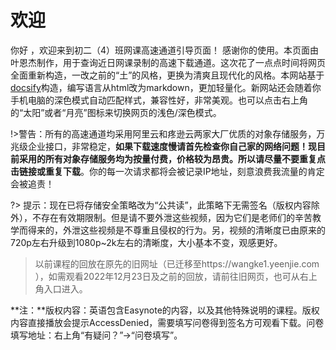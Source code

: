 # 欢迎

你好 ，欢迎来到初二（4）班网课高速通道引导页面！
感谢你的使用。本页面由叶恩杰制作，用于查询近日网课录制的高速下载通道。这次花了一点点时间将网页全面重新构造，一改之前的“土”的风格，更换为清爽且现代化的风格。本网站基于[docsify](https://docsify.js.org/)构造，编写语言从html改为markdown，更加轻量化。新网站还会随着你手机电脑的深色模式自动匹配样式，兼容性好，非常美观。也可以点击右上角的“太阳”或者“月亮”图标来切换网页的浅色/深色模式。

!>警告：所有的高速通道均采用阿里云和疼逊云两家大厂优质的对象存储服务，万兆级企业接口，非常稳定，**如果下载速度慢请首先检查你自己家的网络问题！**现目前采用的所有对象存储服务均为按量付费，价格较为昂贵。所以**请尽量不要重复点击链接或重复下载**。你的每一次请求都将会被记录IP地址，刻意浪费我流量的肯定会被追责！

?> 提示：现在已将存储安全策略改为“公共读”，此策略下无需签名（版权内容除外），不存在有效期限制。但是请不要外泄这些视频，因为它们是老师们的辛苦教学而得来的，外泄这些视频是不尊重且侵权的行为。另，视频的清晰度已由原来的720p左右升级到1080p~2k左右的清晰度，大小基本不变，观感更好。

> 以前课程的回放在原先的旧网址（已迁移至https://wangke1.yeenjie.com ），如需观看2022年12月23日及之前的回放，请前往旧网页，也可从右上角入口进入。

**注：**版权内容：英语包含Easynote的内容，以及其他特殊说明的课程。版权内容直接播放会提示AccessDenied，需要填写问卷得到签名方可观看下载。问卷填写地址：右上角“有疑问？”→“问卷填写”。

